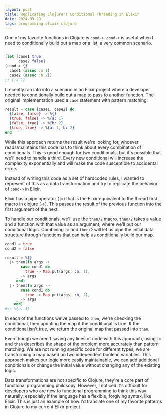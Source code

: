 ```yaml
---
layout: post
title: Replicating Clojure's Conditional Threading in Elixir
date: 2024-03-29
tags: programming elixir clojure
---
```

One of my favorite functions in Clojure is `cond->`. `cond->` is useful when I need to conditionally build out a map or a list, a very common scenario.

```clojure

(let [case1 true
      case2 false]
(cond-> {}
  case1 (assoc :a 1)
  case2 (assoc :b 2))
;; {:a 1}
```

I recently ran into into a scenario in an Elixir project where a developer needed to conditionally build out a map to pass to another function.
The original implementation used a `case` statement with pattern matching:

```elixir
result = case {case1, case2} do
  {false, false} -> %{}
  {true, false} -> %{a: 1}
  {false, true} -> %{b: 2}
  {true, true} -> %{a: 1, b: 2}
end
```

While this approach returns the result we're looking for, whoever reads/maintains this code has to think about every combination of conditionals.
This is good enough for two conditionals, but it's possible that we'll need to handle a third.
Every new conditional will increase the complexity exponentially and will make the code susceptible to accidental errors.

Instead of writing this code as a set of hardcoded rules, I wanted to represent of this as a data transformation and try to replicate the behavior of `cond->` in Elixir.

Elixir has a pipe operator (`|>`) that is the Elixir equivalent to the thread first macro in clojure (->).
This passes the result of the previous function into the first argument of the next.

To handle our conditionals, [we'll use the `then/2` macro](https://hexdocs.pm/elixir/1.12.3/Kernel.html#then/2). `then/2` takes a value and a function with that value as an argument, where we'll put our conditional logic. Combining `|>` and `then/2` will let us pipe the initial data structure through functions that can help us conditionally build our map.


```elixir
cond1 = true
cond2 = false

result = %{}
  |> then(fn args ->
       case cond1 do
         true -> Map.put(args, :a, 1),
	 _ -> args
     end)
  |> then(fn args ->
       case cond1 do
         true -> Map.put(args, :b, 2),
	 _ -> args
    end)
#=> %{a: 1}
```

In each of the functions we've passed to `then`, we're checking the conditional, then updating the map if the conditional is true.
If the conditional isn't true, we return the original map that passed into `then`.

Even though we aren't saving any lines of code with this approach, using `|>` and `then` describes the shape of the problem more accurately than pattern matching.
We are not running specific code for different types, we are transforming a map based on two independent boolean variables.
This approach makes our logic more easily maintainable, we can add additional conditionals or change the initial value without changing any of the existing logic.

Data transformations are not specific to Clojure, they're a core part of functional programming philosopy.
However, I noticed it's difficult for developers who are new to functional programming to think this way naturally, especially if the language has a flexible, forgiving syntax,
like Elixir.
This is just an example of how I'd translate one of my favorite patterns in Clojure to my current Elixir project.

